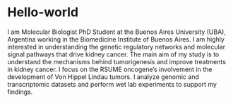 # Hello-world
I am Molecular Biologist PhD Student at the Buenos Aires University (UBA), Argentina working in the Biomedicine Institute of Buenos Aires. I am highly interested in understanding the genetic regulatory networks and molecular signal pathways that drive kidney cancer.
The main aim of my study is to understand the mechanisms behind tumorigenesis and improve treatments in kidney cancer. I focus on the RSUME oncogene’s involvement in the development of Von Hippel Lindau tumors. I analyze genomic and transcriptomic datasets and perform wet lab experiments to support my findings.

